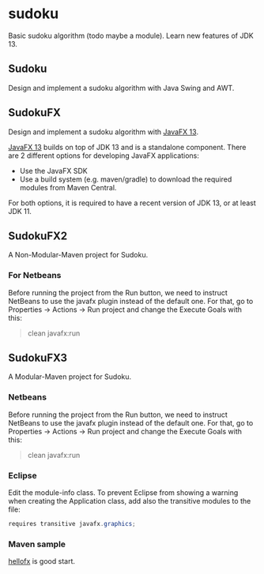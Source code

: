 # sudoku

Basic sudoku algorithm (todo maybe a module). Learn new features of JDK 13.

## Sudoku

Design and implement a sudoku algorithm with Java Swing and AWT.

## SudokuFX

Design and implement a sudoku algorithm with [JavaFX 13](https://openjfx.io/openjfx-docs/).

[JavaFX 13](https://openjfx.io/openjfx-docs/) builds on top of JDK 13 and is a standalone component. There are 2 different options for developing JavaFX applications:

* Use the JavaFX SDK
* Use a build system (e.g. maven/gradle) to download the required modules from Maven Central.

For both options, it is required to have a recent version of JDK 13, or at least JDK 11.

## SudokuFX2

A Non-Modular-Maven project for Sudoku.

### For Netbeans

Before running the project from the Run button, we need to instruct NetBeans to use the javafx plugin instead of the default one. For that, go to Properties -> Actions -> Run project and change the Execute Goals with this: 

> clean javafx:run



## SudokuFX3

A Modular-Maven project for Sudoku.

### Netbeans

Before running the project from the Run button, we need to instruct NetBeans to use the javafx plugin instead of the default one. For that, go to Properties -> Actions -> Run project and change the Execute Goals with this: 

> clean javafx:run

### Eclipse

Edit the module-info class. To prevent Eclipse from showing a warning when creating the Application class, add also the transitive modules to the file: 

```java
requires transitive javafx.graphics;
```

### Maven sample

[hellofx](https://github.com/openjfx/samples/tree/master/HelloFX/Maven) is good start.
